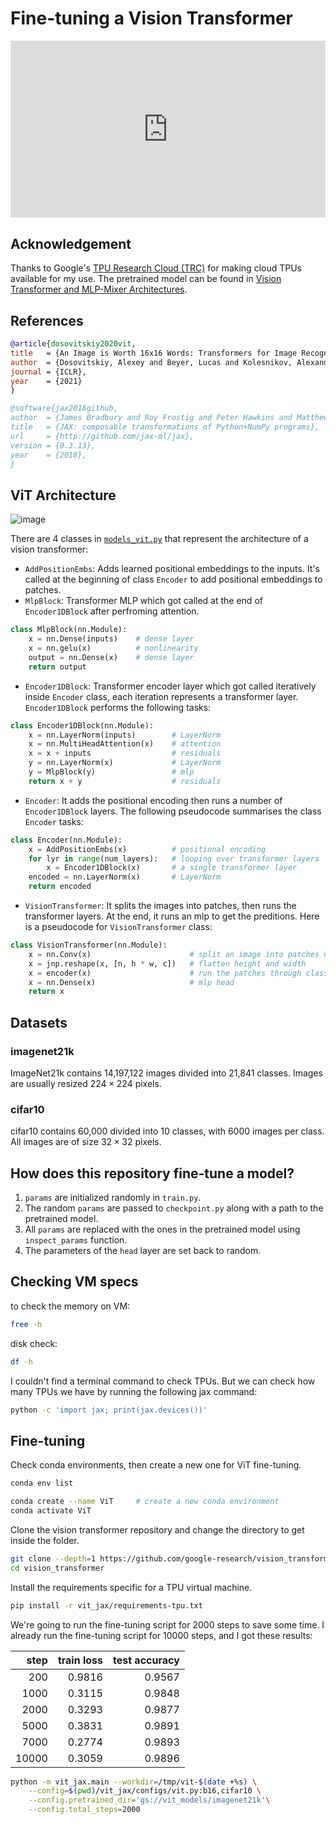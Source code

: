 # Fine-tuning a Vision Transformer

<head>
  <link rel="stylesheet" href="https://cdn.jsdelivr.net/npm/katex@0.16.8/dist/katex.min.css">
  <script src="https://cdn.jsdelivr.net/npm/katex@0.16.8/dist/katex.min.js"></script>
  <script src="https://cdn.jsdelivr.net/npm/katex@0.16.8/dist/contrib/auto-render.min.js"></script>
</head>

<div style="position: relative; padding-bottom: 56.25%; height: 0; overflow: hidden;">
  <iframe style="position: absolute; top: 0; left: 0; width: 100%; height: 100%;" src="https://www.youtube.com/embed/RjG6_FP_DgU" frameborder="0" allowfullscreen></iframe>
</div>


## Acknowledgement
Thanks to Google's [TPU Research Cloud (TRC)](https://sites.research.google/trc/about/) for making cloud TPUs available for my use. The pretrained model can be found in [Vision Transformer and MLP-Mixer Architectures](https://github.com/google-research/vision_transformer/tree/main).

## References

```bibtex
@article{dosovitskiy2020vit,
title   = {An Image is Worth 16x16 Words: Transformers for Image Recognition at Scale},
author  = {Dosovitskiy, Alexey and Beyer, Lucas and Kolesnikov, Alexander and Weissenborn, Dirk and Zhai, Xiaohua and Unterthiner, Thomas and  Dehghani, Mostafa and Minderer, Matthias and Heigold, Georg and Gelly, Sylvain and Uszkoreit, Jakob and Houlsby, Neil},
journal = {ICLR},
year    = {2021}
}
```

```bibtex
@software{jax2018github,
author  = {James Bradbury and Roy Frostig and Peter Hawkins and Matthew James Johnson and Chris Leary and Dougal Maclaurin and George Necula and Adam Paszke and Jake Vander{P}las and Skye Wanderman-{M}ilne and Qiao Zhang},
title   = {JAX: composable transformations of Python+NumPy programs},
url     = {http://github.com/jax-ml/jax},
version = {0.3.13},
year    = {2018},
}
```

## ViT Architecture

![image](https://github.com/user-attachments/assets/be3e5759-a956-4804-be51-e0acbabeabed)


There are 4 classes in [`models_vit.py`](https://github.com/google-research/vision_transformer/blob/main/vit_jax/models_vit.py) that represent the architecture of a vision transformer:
* `AddPositionEmbs`: Adds learned positional embeddings to the inputs. It's called at the beginning of class `Encoder` to add positional embeddings to patches. 
* `MlpBlock`: Transformer MLP which got called at the end of `Encoder1DBlock` after perfroming attention.
```python
class MlpBlock(nn.Module):
    x = nn.Dense(inputs)    # dense layer
    x = nn.gelu(x)          # nonlinearity
    output = nn.Dense(x)    # dense layer
    return output
```
* `Encoder1DBlock`: Transformer encoder layer which got called iteratively inside `Encoder` class, each iteration represents a transformer layer. `Encoder1DBlock` performs the following tasks:
```python
class Encoder1DBlock(nn.Module):
    x = nn.LayerNorm(inputs)        # LayerNorm
    x = nn.MultiHeadAttention(x)    # attention
    x = x + inputs                  # residuals
    y = nn.LayerNorm(x)             # LayerNorm
    y = MlpBlock(y)                 # mlp
    return x + y                    # residuals
```

* `Encoder`: It adds the positional encoding then runs a number of `Encoder1DBlock` layers. The following pseudocode summarises the class `Encoder` tasks:
```python
class Encoder(nn.Module):
    x = AddPositionEmbs(x)          # positional encoding
    for lyr in range(num_layers):   # looping over transformer layers   
        x = Encoder1DBlock(x)       # a single transformer layer
    encoded = nn.LayerNorm(x)       # LayerNorm
    return encoded
```

* `VisionTransformer`: It splits the images into patches, then runs the transformer layers. At the end, it runs an mlp to get the preditions. Here is a pseudocode for `VisionTransformer` class:
```python
class VisionTransformer(nn.Module):
    x = nn.Conv(x)                      # split an image into patches using nn.conv layer
    x = jnp.reshape(x, [n, h * w, c])   # flatten height and width
    x = encoder(x)                      # run the patches through class Encoder
    x = nn.Dense(x)                     # mlp head
    return x
```

## Datasets

### imagenet21k
ImageNet21k contains 14,197,122 images divided into 21,841 classes. Images are usually resized $224 \times 224$ pixels.

### cifar10
cifar10 contains 60,000 divided into 10 classes, with 6000 images per class. All images are of size $32 \times 32$ pixels.

## How does this repository fine-tune a model?

1. `params` are initialized randomly in `train.py`.
1. The random `params` are passed to `checkpoint.py` along with a path to the pretrained model.
1. All `params` are replaced with the ones in the pretrained model using `inspect_params` function.
1. The parameters of the `head` layer are set back to random.

## Checking VM specs

to check the memory on VM:
```bash
free -h
```

disk check:
```bash
df -h
```

I couldn't find a terminal command to check TPUs. But we can check how many TPUs we have by running the following jax command:
```bash
python -c 'import jax; print(jax.devices())'
```

## Fine-tuning

Check conda environments, then create a new one for ViT fine-tuning.
```bash
conda env list
```

```bash
conda create --name ViT     # create a new conda environment
conda activate ViT
```

Clone the vision transformer repository and change the directory to get inside the folder.
```bash
git clone --depth=1 https://github.com/google-research/vision_transformer
cd vision_transformer
```

Install the requirements specific for a TPU virtual machine.
```bash
pip install -r vit_jax/requirements-tpu.txt
```

We're going to run the fine-tuning script for $2000$ steps to save some time. I already run the fine-tuning script for $10000$ steps, and I got these results:

|step|train loss|test accuracy|
| ---: | ---: | ---: |
|200  |0.9816|0.9567|
|1000 |0.3115|0.9848|
|2000 |0.3293|0.9877|
|5000 |0.3831|0.9891|
|7000 |0.2774|0.9893|
|10000|0.3059|0.9896|

```bash
python -m vit_jax.main --workdir=/tmp/vit-$(date +%s) \
    --config=$(pwd)/vit_jax/configs/vit.py:b16,cifar10 \
    --config.pretrained_dir='gs://vit_models/imagenet21k'\
    --config.total_steps=2000
```

<script>
  document.addEventListener("DOMContentLoaded", function() {
    renderMathInElement(document.body, {
      delimiters: [
        {left: '$$', right: '$$', display: true}, // Display math (e.g., equations on their own line)
        {left: '$', right: '$', display: false},  // Inline math (e.g., within a sentence)
        {left: '\\(', right: '\\)', display: false}, // Another way to write inline math
        {left: '\\[', right: '\\]', display: true}   // Another way to write display math
      ]
    });
  });
</script>
